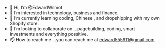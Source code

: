 - 👋 Hi, I’m @EdwardWilmot
- 👀 I’m interested in technology, business and finance.
- 🌱 I’m currently learning coding, Chinese , and dropshipping with my own Shopify store.
- 💞️ I’m looking to collaborate on ...pagebuilding, coding, smart investments and everything possitive.
- 📫 How to reach me ...you can reach me at edward555911@gmail.com

<!---
EdwardWilmot/EdwardWilmot is a ✨ special ✨ repository because its `README.md` (this file) appears on your GitHub profile.
You can click the Preview link to take a look at your changes.
--->

